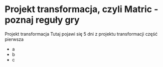 # Projekt transformacja, czyli Matric - poznaj reguły gry
Projekt transformacja 
Tutaj pojawi się 5 dni z projektu transformacji część pierwsza
- a
- b
- c

